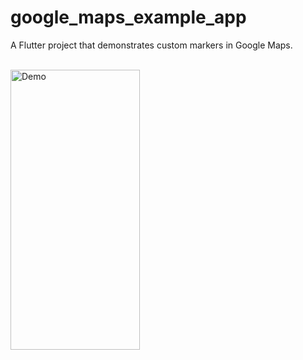 # google_maps_example_app

A Flutter project that demonstrates custom markers in Google Maps.
<br/><br/>

<img src="demo.gif" alt="Demo" width="207" height="448" />